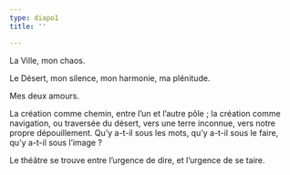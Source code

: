 ```yaml
---
type: diapo1
title: ''

---
```



La Ville, mon chaos.

Le Désert, mon silence, mon harmonie, ma plénitude.

Mes deux amours.

La création comme chemin, entre l’un et l’autre pôle ;
la création comme navigation, ou traversée du désert, vers une terre inconnue, vers notre propre dépouillement. Qu’y a-t-il sous les mots, qu’y a-t-il sous le faire, qu’y a-t-il sous l’image ?

Le théâtre se trouve entre l’urgence de dire, et l’urgence de se taire.